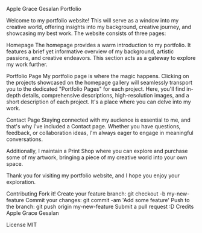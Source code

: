 Apple Grace Gesalan Portfolio

Welcome to my portfolio website! This will serve as a window into my creative world, offering insights into my background,  creative journey, and showcasing my best work. The website consists of three pages:

Homepage
The homepage provides a warm introduction to my portfolio. It features a brief yet informative overview of my background, artistic passions, and creative endeavors. This section acts as a gateway to explore my work further.

Portfolio Page
My portfolio page is where the magic happens. Clicking on the projects showcased on the homepage gallery will seamlessly transport you to the dedicated "Portfolio Pages" for each project. Here, you'll find in-depth details, comprehensive descriptions, high-resolution images, and a short description of each project. It's a place where you can delve into my work.

Contact Page
Staying connected with my audience is essential to me, and that's why I've included a Contact page. Whether you have questions, feedback, or collaboration ideas, I'm always eager to engage in meaningful conversations.

Additionally, I maintain a Print Shop where you can explore and purchase some of my artwork, bringing a piece of my creative world into your own space.

Thank you for visiting my portfolio website, and I hope you enjoy your exploration. 

Contributing
Fork it!
Create your feature branch: git checkout -b my-new-feature
Commit your changes: git commit -am 'Add some feature'
Push to the branch: git push origin my-new-feature
Submit a pull request :D
Credits
Apple Grace Gesalan

License
MIT
